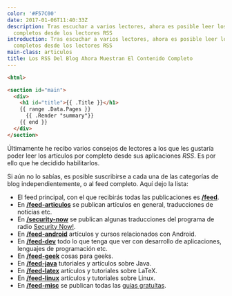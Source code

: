 ```yaml
---
color: '#F57C00'
date: 2017-01-06T11:40:33Z
description: Tras escuchar a varios lectores, ahora es posible leer los artículos
  completos desde los lectores RSS
introduction: Tras escuchar a varios lectores, ahora es posible leer los artículos
  completos desde los lectores RSS
main-class: articulos
title: Los RSS Del Blog Ahora Muestran El Contenido Completo
---
```


``` html
<html>
```

``` html
<section id="main">
  <div>
    <h1 id="title">{{ .Title }}</h1>
    {{ range .Data.Pages }}
      {{ .Render "summary"}}
    {{ end }}
  </div>
</section>
```


Últimamente he recibo varios consejos de lectores a los que les gustaría poder leer los artículos por completo desde sus aplicaciones _RSS_. Es por ello que he decidido habilitarlos.

Si aún no lo sabías, es posible suscribirse a cada una de las categorías de blog independientemente, o al feed completo. Aquí dejo la lista:

- El feed principal, con el que recibirás todas las publicaciones es **<a href="/feed" target="_blank">/feed</a>**.
- En **<a href="/feed-articulos" target="_blank">/feed-articulos</a>** se publican artículos en general, traducciones de notícias etc.
- En __<a href="/feed-security-now" target="_blank" title="Feed security now">/security-now</a>__ se publican algunas traducciones del programa de radio <a href="http://twit.tv/sn">Security Now!</a>.
- En __<a href="/feed-android" target="_blank" title="Feed Android">/feed-android</a>__ artículos y cursos relacionados con Android.
- En __<a href="/feed-dev" target="_blank" title="Feed dev">/feed-dev</a>__ todo lo que tenga que ver con desarrollo de aplicaciones, lenguajes de programación etc.
- En __<a href="/feed-geek" target="_blank" title="Feed Geek">/feed-geek</a>__ cosas para geeks.
- En __<a href="/feed-java" target="_blank" title="Feed Java">/feed-java</a>__ tutoriales y artículos sobre Java.
- En __<a href="/feed-latex" target="_blank" title="Feed LaTeX">/feed-latex</a>__ artículos y tutoriales sobre LaTeX.
- En __<a href="/feed-linux" target="_blank" title="Feed Linux">/feed-linux</a>__ artículos y tutoriales sobre Linux.
- En __<a href="/feed-misc" target="_blank" title="Feed Misc">/feed-misc</a>__ se publican todas las [guías gratuítas](/manuales-gratuitos/).


<!--ad-->
